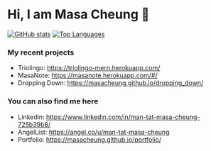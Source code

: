 # Hi, I am Masa Cheung 👋

[![GitHub stats](https://github-readme-stats.vercel.app/api?username=masacheung&count_private=true)](https://masanote.herokuapp.com/#/404) [![Top Languages](https://github-readme-stats.vercel.app/api/top-langs/?username=masacheung&count_private=true)](https://masanote.herokuapp.com/#/404)
### My recent projects
- Triolingo: https://triolingo-mern.herokuapp.com/
- MasaNote: https://masanote.herokuapp.com/#/
- Dropping Down: https://masacheung.github.io/dropping_down/

### You can also find me here
- Linkedin: https://www.linkedin.com/in/man-tat-masa-cheung-725b39b8/
- AngelList: https://angel.co/u/man-tat-masa-cheung
- Portfolio: https://masacheung.github.io/portfolio/


<!--
**masacheung/masacheung** is a ✨ _special_ ✨ repository because its `README.md` (this file) appears on your GitHub profile.

Here are some ideas to get you started:

- 🔭 I’m currently working on ...
- 🌱 I’m currently learning ...
- 👯 I’m looking to collaborate on ...
- 🤔 I’m looking for help with ...
- 💬 Ask me about ...
- 📫 How to reach me: ...
- 😄 Pronouns: ...
- ⚡ Fun fact: ...
-->

